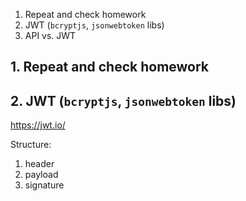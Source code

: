 1. Repeat and check homework
2. JWT (`bcryptjs`, `jsonwebtoken` libs)
3. API vs. JWT


## 1. Repeat and check homework

## 2. JWT (`bcryptjs`, `jsonwebtoken` libs)

https://jwt.io/

Structure: 
1. header
2. payload
3. signature



